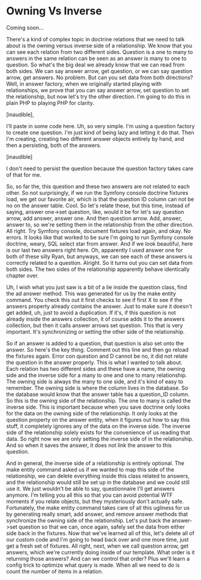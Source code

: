 # Owning Vs Inverse

Coming soon...

There's a kind of complex topic in doctrine relations that we need to talk about is
the owning versus inverse side of a relationship. We know that you can see each
relation from two different sides. Question is a one to many to answers in the same
relation can be seen as an answer is many to one to question. So what's the big deal
we already know that we can read from both sides. We can say answer arrow, get
question, or we can say question arrow, get answers. No problem. But can you set data
from both directions? Well, in answer factory, when we originally started playing
with relationships, we prove that you can say answer arrow, set question to set the
relationship, but now let's try the other direction. I'm going to do this in plain
PHP to playing PHP for clarity.

[inaudible],

I'll paste in some code here. Uh, so very simple. I'm using a question factory to
create one question. I'm just kind of being lazy and letting it do that. Then I'm
creating, creating two different answer objects entirely by hand, and then a
persisting, both of the answers.

[inaudible]

I don't need to persist the question because the question factory takes care of that
for me.

So, so far the, this question and these two answers are not related to each other. So
not surprisingly, if we run the Symfony console doctrine fixtures load, we get our
favorite air, which is that the question ID column can not be no on the answer table.
Cool. So let's relate these, but this time, instead of saying, answer one->set
question, like, would it be for let's say question arrow, add answer, answer one. And
then question arrow. Add, answer, answer to, so we're setting them in the
relationship from the other direction. All right. Try Symfony console, document
fixtures load again, and okay. No errors. It looks like that worked to be sure I'm
going to run Symfony console doctrine, weary, SQL select star from answer. And if we
look beautiful, here is our last two answers right here. Oh, apparently I used answer
one for both of these silly Ryan, but anyways, we can see each of these answers is
correctly related to a question. Alright. So it turns out you can set data from both
sides. The two sides of the relationship apparently behave identically chapter over.

Uh, I wish what you just saw is a bit of a lie inside the question class, find the ad
answer method. This was generated for us by the make entity command. You check this
out it first checks to see if first X to see if the answers property already contains
the answer. Just to make sure it doesn't get added, uh, just to avoid a duplication.
If it's, if this question is not already inside the answers collection, it of course
adds it to the answers collection, but then it calls answer arrows set question. This
that is very important. It's synchronizing or setting the other side of the
relationship.

So if an answer is added to a question, that question is also set onto the answer. So
here's the key thing. Comment out this line and then go reload the fixtures again.
Error con question and D cannot be no, it did not relate the question in the answer
properly. This is what I wanted to talk about. Each relation has two different sides
and these have a name, the owning side and the inverse side for a many to one and one
to many relationship. The owning side is always the many to one side, and it's kind
of easy to remember. The owning side is where the column lives in the database. So
the database would know that the answer table has a question_ID column. So this is
the owning side of the relationship. The one to many is called the inverse side. This
is important because when you save doctrine only looks for the data on the owning
side of the relationship. It only looks at the question property on the answer
entity, when it figures out how to say this stuff, it completely ignores any of the
data on the inverse side. The inverse side of the relationship solely exists for the
convenience of us reading that data. So right now we are only setting the inverse
side of in the relationship. And so when it saves the answer, it does not link the
answer to this question.

And in general, the inverse side of a relationship is entirely optional. The make
entity command asked us if we wanted to map this side of the relationship, we can
delete everything inside this class related to answers, and the relationship would
still be set up in the database and we could still use it. We just wouldn't be able
to say, questionnaire I'll get answers anymore. I'm telling you all this so that you
can avoid potential WTF moments if you relate objects, but they mysteriously don't
actually safe. Fortunately, the make entity command takes care of all this ugliness
for us by generating really smart, add answer, and remove answer methods that
synchronize the owning side of the relationship. Let's put back the answer->set
question so that we can, once again, safely set the data from either side back in the
fixtures. Now that we've learned all of this, let's delete all of our custom code and
I'm going to head back over and one more time, just get a fresh set of fixtures. All
right, next, when we call question arrow, get answers, which we're currently doing
inside of our template. What order is it returning those answers? And can we control
that order? Plus we'll learn a config trick to optimize what query is made. When all
we need to do is count the number of items in a relation.

